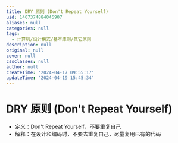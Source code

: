 ```yaml
---
title: DRY 原则 (Don't Repeat Yourself)
uid: 1407374884046907
aliases: null
categories: null
tags:
  - 计算机/设计模式/基本原则/其它原则
description: null
original: null
cover: null
cssclasses: null
author: null
createTime: '2024-04-17 09:55:17'
updateTime: '2024-04-19 15:45:34'
---
```


# DRY 原则 (Don't Repeat Yourself)

- 定义：Don't Repeat Yourself，不要重复自己
- 解释：在设计和编码时，不要去重复自己，尽量复用已有的代码
